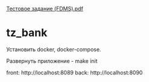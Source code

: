 [Тестовое задание (FDMS).pdf](https://github.com/phpRulit/tz_bank/files/7076866/FDMS.pdf)
# tz_bank

Установить docker, docker-compose.

Развернуть приложение - make init


front: http://localhost:8089
back: http://localhost:8090
